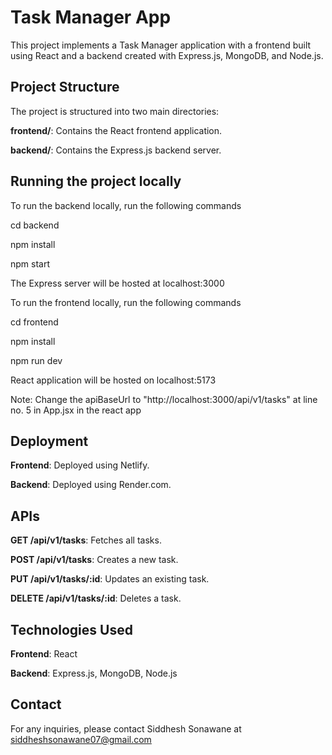 # Task Manager App

This project implements a Task Manager application with a frontend built using React and a backend created with Express.js, MongoDB, and Node.js.

## Project Structure

The project is structured into two main directories:

**frontend/**: Contains the React frontend application.

**backend/**: Contains the Express.js backend server.

## Running the project locally

To run the backend locally, run the following commands


cd backend

npm install

npm start

The Express server will be hosted at localhost:3000



To run the frontend locally, run the following commands


cd frontend

npm install

npm run dev

React application will be hosted on localhost:5173

Note: Change the apiBaseUrl to "http://localhost:3000/api/v1/tasks" at line no. 5 in App.jsx in the react app


## Deployment

**Frontend**: Deployed using Netlify.

**Backend**: Deployed using Render.com.


## APIs

**GET /api/v1/tasks**: Fetches all tasks.

**POST /api/v1/tasks**: Creates a new task.

**PUT /api/v1/tasks/:id**: Updates an existing task.

**DELETE /api/v1/tasks/:id**: Deletes a task.


## Technologies Used

**Frontend**: React

**Backend**: Express.js, MongoDB, Node.js


## Contact

For any inquiries, please contact Siddhesh Sonawane at siddheshsonawane07@gmail.com
